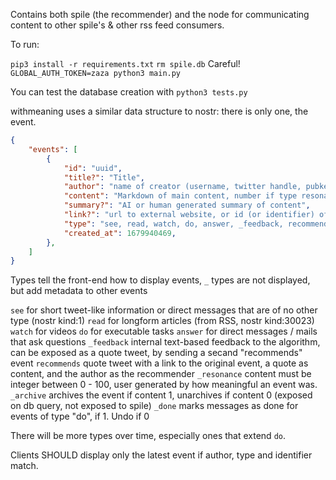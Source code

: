 Contains both spile (the recommender) and the node for communicating content to other spile's & other rss feed consumers.

To run:

`pip3 install -r requirements.txt`
`rm spile.db` Careful!
`GLOBAL_AUTH_TOKEN=zaza python3 main.py`

You can test the database creation with
`python3 tests.py`

withmeaning uses a similar data structure to nostr: there is only one, the event.

``` json
{
    "events": [
        {
            "id": "uuid",
            "title?": "Title",
            "author": "name of creator (username, twitter handle, pubkey)",
            "content": "Markdown of main content, number if type resonance",
            "summary?": "AI or human generated summary of content",
            "link?": "url to external website, or id (or identifier) of event if type feedback, recommends, resonance, archive, done",
            "type": "see, read, watch, do, answer, _feedback, recommends _resonance, _archive, _done)",
            "created_at": 1679940469,
        },
    ]
}
```

Types tell the front-end how to display events, `_` types are not displayed, but add metadata to other events

`see` for short tweet-like information or direct messages that are of no other type (nostr kind:1)
`read` for longform articles (from RSS, nostr kind:30023)
`watch` for videos
`do` for executable tasks
`answer` for direct messages / mails that ask questions
`_feedback` internal text-based feedback to the algorithm, can be exposed as a quote tweet, by sending a secand "recommends" event
`recommends` quote tweet with a link to the original event, a quote as content, and the author as the recommender
`_resonance` content must be integer between 0 - 100, user generated by how meaningful an event was. 
`_archive` archives the event if content 1, unarchives if content 0 (exposed on db query, not exposed to spile)
`_done` marks messages as done for events of type "do", if 1. Undo if 0

There will be more types over time, especially ones that extend `do`.

Clients SHOULD display only the latest event if author, type and identifier match.